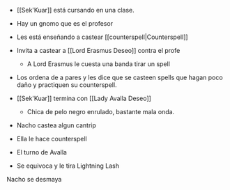 - [[Sek'Kuar]] está cursando en una clase.
- Hay un gnomo que es el profesor
- Les está enseñando a castear [[counterspell|Counterspell]]
- Invita a castear a [[Lord Erasmus Deseo]] contra el profe
	- A Lord Erasmus le cuesta una banda tirar un spell

- Los ordena de a pares y les dice que se casteen spells que hagan poco daño y practiquen su counterspell.



- [[Sek'Kuar]] termina con [[Lady Avalla Deseo]]
	- Chica de pelo negro enrulado, bastante mala onda.

- Nacho castea algun cantrip
- Ella le hace counterspell

- El turno de Avalla
- Se equivoca y le tira Lightning Lash

Nacho se desmaya